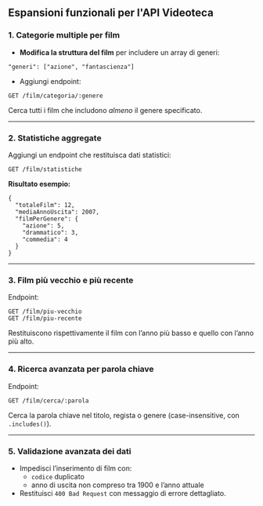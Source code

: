 ## Espansioni funzionali per l'API Videoteca

### 1. **Categorie multiple per film**

- **Modifica la struttura del film** per includere un array di generi:

```
"generi": ["azione", "fantascienza"]
```

- Aggiungi endpoint:

```
GET /film/categoria/:genere
```

Cerca tutti i film che includono *almeno* il genere specificato.

------

### 2. Statistiche aggregate

Aggiungi un endpoint che restituisca dati statistici:

```
GET /film/statistiche
```

**Risultato esempio:**

```
{
  "totaleFilm": 12,
  "mediaAnnoUscita": 2007,
  "filmPerGenere": {
    "azione": 5,
    "drammatico": 3,
    "commedia": 4
  }
}
```

------

### 3. Film più vecchio e più recente

Endpoint:

```
GET /film/piu-vecchio
GET /film/piu-recente
```

Restituiscono rispettivamente il film con l’anno più basso e quello con l’anno più alto.

------

### 4. Ricerca avanzata per parola chiave

Endpoint:

```
GET /film/cerca/:parola
```

Cerca la parola chiave nel titolo, regista o genere (case-insensitive, con `.includes()`).

------

### 5. Validazione avanzata dei dati

- Impedisci l’inserimento di film con:
  - `codice` duplicato
  - anno di uscita non compreso tra 1900 e l’anno attuale
- Restituisci `400 Bad Request` con messaggio di errore dettagliato.